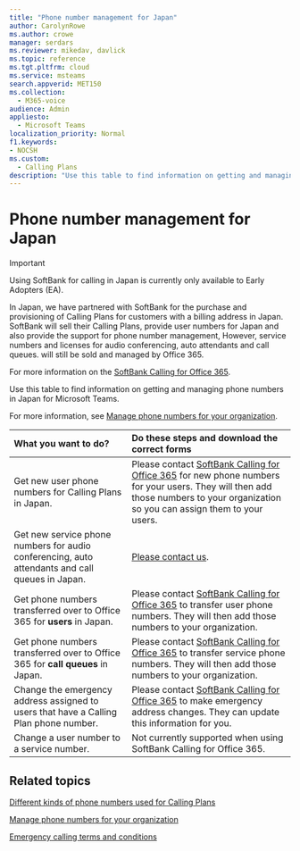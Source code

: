 ```yaml
---
title: "Phone number management for Japan"
author: CarolynRowe
ms.author: crowe
manager: serdars
ms.reviewer: mikedav, davlick
ms.topic: reference
ms.tgt.pltfrm: cloud
ms.service: msteams
search.appverid: MET150
ms.collection: 
  - M365-voice
audience: Admin
appliesto: 
  - Microsoft Teams
localization_priority: Normal
f1.keywords:
- NOCSH
ms.custom: 
  - Calling Plans
description: "Use this table to find information on getting and managing phone numbers in Japan for Microsoft Teams."
---
```


# Phone number management for Japan

> [!IMPORTANT]
> Using SoftBank for calling in Japan is currently only available to Early Adopters (EA).

In Japan, we have partnered with SoftBank for the purchase and provisioning of Calling Plans for customers with a billing address in Japan. SoftBank will sell their Calling Plans, provide user numbers for Japan and also provide the support for phone number management, However, service numbers and licenses for audio conferencing, auto attendants and call queues.  will still be sold and managed by Office 365.

For more information on the [SoftBank Calling for Office 365](https://aka.ms/SoftBankVoicePlan).

Use this table to find information on getting and managing phone numbers in Japan for Microsoft Teams.

For more information, see  [Manage phone numbers for your organization](manage-phone-numbers-for-your-organization.md).
  
|**What you want to do?**|**Do these steps and download the correct forms**|
|:-----|:-----|
|Get new user phone numbers for Calling Plans in Japan.|Please contact [SoftBank Calling for Office 365](https://aka.ms/SoftBankVoicePlan) for new phone numbers for your users. They will then add those numbers to your organization so you can assign them to your users. <br/>
|Get new service phone numbers for audio conferencing, auto attendants and call queues in Japan.|[Please contact us](mailto:ptnapac@microsoft.com).|
|Get phone numbers transferred over to Office 365 for **users** in Japan.|Please contact [SoftBank Calling for Office 365](https://aka.ms/SoftBankVoicePlan) to transfer user phone numbers. They will then add those numbers to your organization.  <br/> |
|Get phone numbers transferred over to Office 365 for **call queues** in Japan.|Please contact [SoftBank Calling for Office 365](https://aka.ms/SoftBankVoicePlan) to transfer service phone numbers. They will then add those numbers to your organization.|
|Change the emergency address assigned to users that have a Calling Plan phone number.|Please contact [SoftBank Calling for Office 365](https://aka.ms/SoftBankVoicePlan) to make emergency address changes. They can update this information for you.|
|Change a user number to a service number. |Not currently supported when using SoftBank Calling for Office 365.

## Related topics

[Different kinds of phone numbers used for Calling Plans](../different-kinds-of-phone-numbers-used-for-calling-plans.md)

[Manage phone numbers for your organization](manage-phone-numbers-for-your-organization.md)

[Emergency calling terms and conditions](../emergency-calling-terms-and-conditions.md)
